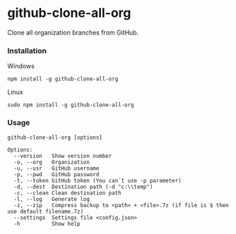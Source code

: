 # github-clone-all-org
Clone all organization branches from GitHub.

### Installation

Windows
```
npm install -g github-clone-all-org
```

Linux
```
sudo npm install -g github-clone-all-org
```

### Usage

```
github-clone-all-org [options]

Options:
  --version   Show version number
  -o, --org   Organization       
  -u, --usr   GitHub username    
  -p, --pwd   GitHub password    
  -t, --token GitHub token (You can´t use -p parameter)
  -d, --dest  Destination path (-d "c:\\temp")
  -c, --clean Clean destination path
  -l, --log   Generate log
  -z, --zip   Compress backup to <path> + <file>.7z (if file is $ then use default filename.7z)
  --settings  Settings file <config.json>
  -h          Show help          
```